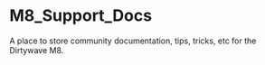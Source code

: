 # M8_Support_Docs
A place to store community documentation, tips, tricks, etc for the Dirtywave M8.
